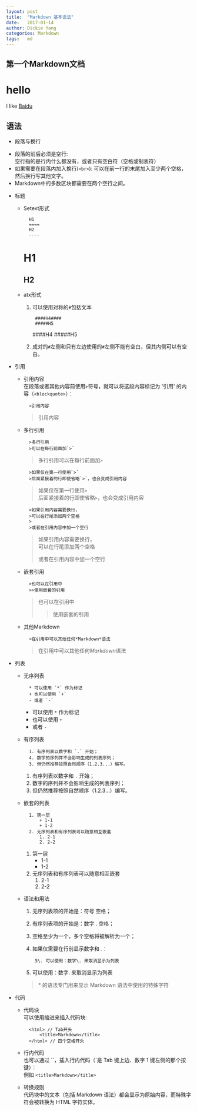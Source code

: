 ```yaml
---
layout: post
title:  "Markdown 基本语法"
date:   2017-01-14
author: Dickie Yang
categories: Markdown
tags:	md 
---
```


## 第一个Markdown文档
hello
===
I like [Baidu](http://www.baidu.com)

## 语法
- 段落与换行
 + 段落的前后必须是空行:  
空行指的是行内什么都没有，或者只有空白符（空格或制表符）
 + 如果需要在段落内加入换行(`<br>`):
可以在前一行的末尾加入至少两个空格，然后换行写其他文字。
 + Markdown中的多数区块都需要在两个空行之间。

- 标题
	- Setext形式

			H1
			====
			H2
			----
		H1
		====
		H2
		----
	- atx形式
		1. 可以使用对称的`#`包括文本

				####H4####
				#####H5

			####H4
			#####H5
		2. 成对的`#`左侧和只有左边使用的`#`左侧不能有空白，但其内侧可以有空白。

- 引用
	- 引用内容  
在段落或者其他内容前使用`>`符号，就可以将这段内容标记为 '引用' 的内容（`<blockquote>`）：
	
			>引用内容
		>引用内容

	- 多行引用

			>多行引用
			>可以在每行前面加`>`

		>多行引用可以在每行前面加`>`

			>如果仅在第一行使用`>`
			>后面紧接着的行即使省略`>`，也会变成引用内容

		>如果仅在第一行使用`>`  
		>后面紧接着的行即使省略`>`，也会变成引用内容

			>如果引用内容需要换行，  
			>可以在行尾添加两个空格
			>
			>或者在引用内容中加一个空行

		>如果引用内容需要换行，  
		>可以在行尾添加两个空格
		>
		>或者在引用内容中加一个空行

	- 嵌套引用

			>也可以在引用中  
			>>使用嵌套的引用

		>也可以在引用中  
		>>使用嵌套的引用

	- 其他Markdown

			>在引用中可以其他任何*Markdown*语法

		>在引用中可以其他任何*Markdown*语法

- 列表
	- 无序列表
			
			* 可以使用 `*` 作为标记
			+ 也可以使用 `+`
			- 或者 `-`

		* 可以使用 `*` 作为标记
		+ 也可以使用 `+`
		- 或者 `-`

	- 有序列表

			1. 有序列表以数字和 `.` 开始；
			4. 数字的序列并不会影响生成的列表序列；
			3. 但仍然推荐按照自然顺序（1.2.3...）编写。

		1. 有序列表以数字和 `.` 开始；
		4. 数字的序列并不会影响生成的列表序列；
		3. 但仍然推荐按照自然顺序（1.2.3...）编写。

	- 嵌套的列表

			1. 第一层
  				+ 1-1
  				+ 1-2
			2. 无序列表和有序列表可以随意相互嵌套
  				1. 2-1
  				2. 2-2

		1. 第一层
  			+ 1-1
  			+ 1-2
		2. 无序列表和有序列表可以随意相互嵌套
  			1. 2-1
  			2. 2-2

	- 语法和用法
		1. 无序列表项的开始是：符号 空格；
		2. 有序列表项的开始是：数字 . 空格；
		3. 空格至少为一个，多个空格将被解析为一个；
		4. 如果仅需要在行前显示数字和 .：

				5\. 可以使用：数字\. 来取消显示为列表

		5. 可以使用：数字\. 来取消显示为列表

		>\* 的语法专门用来显示 Markdown 语法中使用的特殊字符

- 代码
	- 代码块  
	可以使用缩进来插入代码块:

			<html> // Tab开头
    			<title>Markdown</title>
			</html> // 四个空格开头

	- 行内代码  
	也可以通过 ``，插入行内代码（\`是 Tab 键上边、数字 1 键左侧的那个按键）：  
	例如 `<title>Markdown</title>`

	- 转换规则  
	代码块中的文本（包括 Markdown 语法）都会显示为原始内容，而特殊字符会被转换为 HTML 字符实体。
